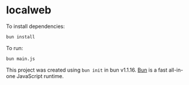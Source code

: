 # localweb

To install dependencies:

```bash
bun install
```

To run:

```bash
bun main.js
```

This project was created using `bun init` in bun v1.1.16. [Bun](https://bun.sh) is a fast all-in-one JavaScript runtime.
